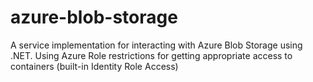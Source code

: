 # azure-blob-storage
A service implementation for interacting with Azure Blob Storage using .NET. Using Azure Role restrictions for getting appropriate access to containers (built-in Identity Role Access)
